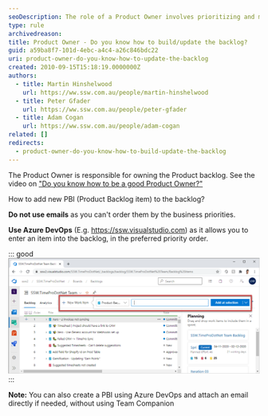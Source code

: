```yaml
---
seoDescription: The role of a Product Owner involves prioritizing and managing the product backlog, ensuring alignment with business goals.
type: rule
archivedreason:
title: Product Owner - Do you know how to build/update the backlog?
guid: a59ba8f7-101d-4ebc-a4c4-a26c846bdc22
uri: product-owner-do-you-know-how-to-update-the-backlog
created: 2010-09-15T15:18:19.0000000Z
authors:
  - title: Martin Hinshelwood
    url: https://ww.ssw.com.au/people/martin-hinshelwood
  - title: Peter Gfader
    url: https://ww.ssw.com.au/people/peter-gfader
  - title: Adam Cogan
    url: https://ww.ssw.com.au/people/adam-cogan
related: []
redirects:
  - product-owner-do-you-know-how-to-build-update-the-backlog
---
```


The Product Owner is responsible for owning the Product backlog. See the video on ["Do you know how to be a good Product Owner?"](/do-you-know-the-how-to-be-a-good-product-owner)

How to add new PBI (Product Backlog item) to the backlog?

<!--endintro-->

**Do not use emails** as you can't order them by the business priorities.

**Use Azure DevOps** (E.g. https://ssw.visualstudio.com) as it allows you to enter an item into the backlog, in the preferred priority order.

::: good
![Figure: Good Example - Azure DevOps allows you to enter an item into the backlog, in any priority order](AzureDevOpsBacklog.png)
:::

**Note:** You can also create a PBI using Azure DevOps and attach an email directly if needed, without using Team Companion
